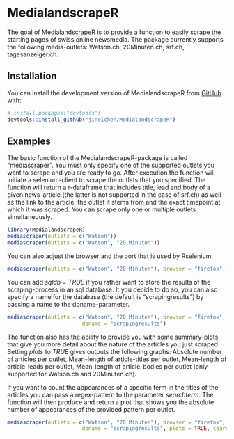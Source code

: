 
<!-- README.md is generated from README.Rmd. Please edit that file -->

# MedialandscrapeR

<!-- badges: start -->
<!-- badges: end -->

The goal of MedialandscrapeR is to provide a function to easily scrape
the starting pages of swiss online newsmedia. The package currently
supports the following media-outlets: Watson.ch, 20Minuten.ch, srf.ch,
tagesanzeiger.ch.

## Installation

You can install the development version of MedialandscrapeR from
[GitHub](https://github.com/) with:

``` r
# install.packages("devtools")
devtools::install_github("jineichen/MedialandscrapeR")
```

## Examples

The basic function of the MedialandscrapeR-package is called
“mediascraper”. You must only specify one of the supported outlets you
want to scrape and you are ready to go. After execution the function
will initiate a selenium-client to scrape the outlets that you
specified. The function will return a r-dataframe that includes title,
lead and body of a given news-article (the latter is not supported in
the case of srf.ch) as well as the link to the article, the outlet it
stems from and the exact timepoint at which it was scraped. You can
scrape only one or multiple outlets simultaneously.

``` r
library(MedialandscrapeR)
mediascraper(outlets = c("Watson"))
mediascraper(outlets = c("Watson", "20 Minuten"))
```

You can also adjust the browser and the port that is used by Rselenium.

``` r
mediascraper(outlets = c("Watson", "20 Minuten"), browser = "firefox", port = 4501L)
```

You can add *sqldb = TRUE* if you rather want to store the results of
the scraping-process in an sql database. It you decide to do so, you can
also specify a name for the database (the default is “scrapingresults”)
by passing a name to the dbname-parameter.

``` r
mediascraper(outlets = c("Watson", "20 Minuten"), browser = "firefox", port = 4501L, sqldb = TRUE,
                        dbname = "scrapingresults")
```

The function also has the ability to provide you with some summary-plots
that give you more detail about the nature of the articles you just
scraped. Setting *plots* to *TRUE* gives outputs the following graphs:
Absolute number of articles per outlet, Mean-length of article-titles
per outlet, Mean-length of article-leads per outlet, Mean-length of
article-bodies per outlet (only supported for Watson.ch and
20Minuten.ch).

If you want to count the appearances of a specific term in the titles of
the articles you can pass a regex-pattern to the parameter *searchterm*.
The function will then produce and return a plot that shows you the
absolute number of appearances of the provided pattern per outlet.

``` r
mediascraper(outlets = c("Watson", "20 Minuten"), browser = "firefox", port = 4501L, sqldb = TRUE,
                        dbname = "scrapingresults", plots = TRUE, searchterm = "\\Jans\\b")
```
